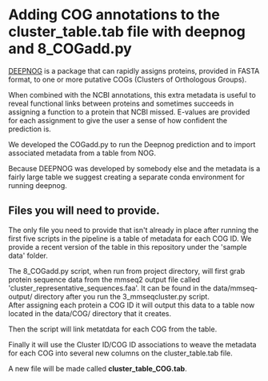 # Adding COG annotations to the cluster_table.tab file with deepnog and 8_COGadd.py #

[DEEPNOG](https://github.com/univieCUBE/deepnog) is a package that can rapidly assigns proteins, provided in FASTA format, to one or more putative COGs (Clusters of Orthologous Groups).

When combined with the NCBI annotations, this extra metadata is useful to reveal functional links between proteins and sometimes succeeds in assigning a function to a protein that NCBI missed.  E-values are provided for each assignment to give the user a sense of how confident the prediction is.

We developed the COGadd.py to run the Deepnog prediction and to import associated metadata from a table from NOG. 

Because DEEPNOG was developed by somebody else and the metadata is a fairly large table we suggest creating a separate conda environment for running deepnog.

## Files you will need to provide. ##
The only file you need to provide that isn't already in place after running the first five scripts in the pipeline is a table of metadata for each COG ID.  We provide a recent version of the table in this repository under the 'sample data' folder.  

The 8_COGadd.py script, when run from project directory, will first grab protein sequence data from the mmseq2 output file called 'cluster_representative_sequences.faa'.  It can be found in the data/mmseq-output/ directory after you run the 3_mmseqcluster.py script.  
After assigning each protein a COG ID it will output this data to a table now located in the data/COG/ directory that it creates. 

Then the script will link metatdata for each COG from the  table.  

Finally it will use the Cluster ID/COG ID associations to weave the metadata for each COG into several new columns on the cluster_table.tab file.  

A new file will be made called **cluster_table_COG.tab**.  
